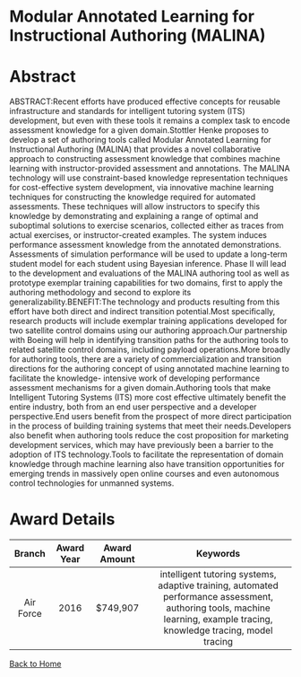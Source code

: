 
Modular Annotated Learning for Instructional Authoring (MALINA)
===============================================================

# Abstract


ABSTRACT:Recent efforts have produced effective concepts for reusable infrastructure and standards for intelligent tutoring system (ITS) development, but even with these tools it remains a complex task to encode assessment knowledge for a given domain.Stottler Henke proposes to develop a set of authoring tools called Modular Annotated Learning for Instructional Authoring (MALINA) that provides a novel collaborative approach to constructing assessment knowledge that combines machine learning with instructor-provided assessment and annotations. The MALINA technology will use constraint-based knowledge representation techniques for cost-effective system development, via innovative machine learning techniques for constructing the knowledge required for automated assessments. These techniques will allow instructors to specify this knowledge by demonstrating and explaining a range of optimal and suboptimal solutions to exercise scenarios, collected either as traces from actual exercises, or instructor-created examples. The system induces performance assessment knowledge from the annotated demonstrations. Assessments of simulation performance will be used to update a long-term student model for each student using Bayesian inference. Phase II will lead to the development and evaluations of the MALINA authoring tool as well as prototype exemplar training capabilities for two domains, first to apply the authoring methodology and second to explore its generalizability.BENEFIT:The technology and products resulting from this effort have both direct and indirect transition potential.Most specifically, research products will include exemplar training applications developed for two satellite control domains using our authoring approach.Our partnership with Boeing will help in identifying transition paths for the authoring tools to related satellite control domains, including payload operations.More broadly for authoring tools, there are a variety of commercialization and transition directions for the authoring concept of using annotated machine learning to facilitate the knowledge- intensive work of developing performance assessment mechanisms for a given domain.Authoring tools that make Intelligent Tutoring Systems (ITS) more cost effective ultimately benefit the entire industry, both from an end user perspective and a developer perspective.End users benefit from the prospect of more direct participation in the process of building training systems that meet their needs.Developers also benefit when authoring tools reduce the cost proposition for marketing development services, which may have previously been a barrier to the adoption of ITS technology.Tools to facilitate the representation of domain knowledge through machine learning also have transition opportunities for emerging trends in massively open online courses and even autonomous control technologies for unmanned systems.  

# Award Details

|Branch|Award Year|Award Amount|Keywords|
| :---: | :---: | :---: | :---: |
|Air Force|2016|$749,907|intelligent tutoring systems, adaptive training, automated performance assessment, authoring tools, machine learning, example tracing, knowledge tracing, model tracing|
  
  


[Back to Home](https://github.com/chrischow/dod_sbir_awards/Reports/DJ/#1344)